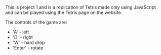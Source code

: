 This is project 1 and is a replication of Tetris made only using JavaScript and can be played using the Tetris page on the website. 

The controls of the game are: 
   - 'A' - left 
   - 'D' - right 
   - 'W' - hard drop
   - 'Enter' - rotate
